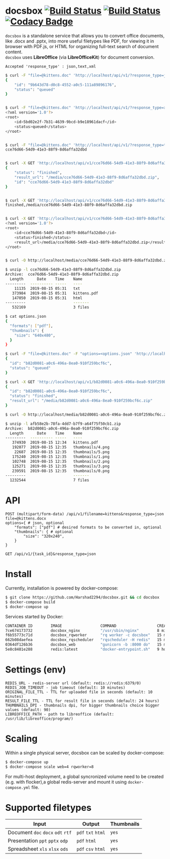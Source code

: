# docsbox [![Build Status](https://travis-ci.org/Harshad2294/docsbox.svg?branch=master)](https://travis-ci.org/Harshad2294/docsbox/)  [![Build Status](https://dev.azure.com/harshadshettigar/docsbox-azure/_apis/build/status/Harshad2294.docsbox?branchName=development)](https://dev.azure.com/harshadshettigar/docsbox-azure/_build/latest?definitionId=1&branchName=development)  [![Codacy Badge](https://api.codacy.com/project/badge/Grade/9abb134a1a4340879bd56b6629a07459)](https://www.codacy.com/app/harshad.shettigar/docsbox?utm_source=github.com&amp;utm_medium=referral&amp;utm_content=Harshad2294/docsbox&amp;utm_campaign=Badge_Grade)

`docsbox` is a standalone service that allows you to convert office documents, like .docx and .pptx, into more useful filetypes like PDF, for viewing it in browser with PDF.js, or HTML for organizing full-text search of document content.  
`docsbox` uses **LibreOffice** (via **LibreOfficeKit**) for document conversion.

`Accepted 'response_type' : json,text,xml`

```bash
$ curl -F "file=@kittens.doc" 'http://localhost/api/v1/?response_type=json&filename=kittens'
{
    "id": "9b643d78-d0c8-4552-a0c5-111a89896176",
    "status": "queued"
}


$ curl -F "file=@kittens.doc" 'http://localhost/api/v1/?response_type=xml&filename=kittens'
<?xml version='1.0'?>
<root>
    <id>5bd02e2f-7b31-4639-9bcd-b9e18961dacf</id>
    <status>queued</status>
</root>


$ curl -F "file=@kittens.doc" 'http://localhost/api/v1/?response_type=text&filename=kittens'
cce76d66-54d9-41e3-88f9-8d6affa32dbd


$ curl -X GET 'http://localhost/api/v1/cce76d66-54d9-41e3-88f9-8d6affa32dbd?response_type=json'
{
    "status": "finished",
    "result_url": "/media/cce76d66-54d9-41e3-88f9-8d6affa32dbd.zip",
    "id": "cce76d66-54d9-41e3-88f9-8d6affa32dbd"
}


$ curl -X GET 'http://localhost/api/v1/cce76d66-54d9-41e3-88f9-8d6affa32dbd?response_type=text'
finished,/media/cce76d66-54d9-41e3-88f9-8d6affa32dbd.zip


$ curl -X GET 'http://localhost/api/v1/cce76d66-54d9-41e3-88f9-8d6affa32dbd?response_type=xml'
<?xml version='1.0'?>
<root>
    <id>cce76d66-54d9-41e3-88f9-8d6affa32dbd</id>
    <status>finished</status>
    <result_url>/media/cce76d66-54d9-41e3-88f9-8d6affa32dbd.zip</result_url>
</root>


$ curl -O http://localhost/media/cce76d66-54d9-41e3-88f9-8d6affa32dbd.zip

$ unzip -l cce76d66-54d9-41e3-88f9-8d6affa32dbd.zip
Archive:  cce76d66-54d9-41e3-88f9-8d6affa32dbd.zip
  Length      Date    Time    Name
---------  ---------- -----   ----
    11135  2019-08-15 05:31   txt
   373984  2019-08-15 05:31   kittens.pdf
   147050  2019-08-15 05:31   html
---------                     -------
   532169                     3 files
```

```bash
$ cat options.json
{
  "formats": ["pdf"],
  "thumbnails": {
    "size": "640x480",
  }
}

$ curl -F "file=@kittens.doc" -F "options=<options.json" 'http://localhost/api/v1/?response_type=json&filename=kittens'
{
  "id": "b82d0081-a0c6-496a-8ea0-910f259bcf6c",
  "status": "queued"
}

$ curl -X GET 'http://localhost/api/v1/b82d0081-a0c6-496a-8ea0-910f259bcf6c?response_type=json'
{
  "id": "b82d0081-a0c6-496a-8ea0-910f259bcf6c",
  "status": "finished",
  "result_url": "/media/b82d0081-a0c6-496a-8ea0-910f259bcf6c.zip"
}

$ curl -O http://localhost/media/b82d0081-a0c6-496a-8ea0-910f259bcf6c.zip

$ unzip -l afb58e2b-78fa-4dd7-b7f9-a64f75f50cb1.zip
Archive:  b82d0081-a0c6-496a-8ea0-910f259bcf6c.zip
  Length      Date    Time    Name
---------  ---------- -----   ----
   374930  2019-08-15 12:34   kittens.pdf
   192077  2019-08-15 12:35   thumbnails/4.png
    22687  2019-08-15 12:35   thumbnails/5.png
   175240  2019-08-15 12:35   thumbnails/1.png
   102748  2019-08-15 12:35   thumbnails/2.png
   125271  2019-08-15 12:35   thumbnails/3.png
   239591  2019-08-15 12:35   thumbnails/0.png
---------                     -------
  1232544                     7 files

```

# API

```
POST (multipart/form-data) /api/v1/filename=kittens&response_type=json
file=@kittens.docx
options={ # json, optional
    "formats": ["pdf"] # desired formats to be converted in, optional
    "thumbnails": { # optional
        "size": "320x240",
    }
}

GET /api/v1/{task_id}&response_type=json
```

# Install
Currently, installation is powered by docker-compose:

```bash
$ git clone https://github.com/Harshad2294/docsbox.git && cd docsbox
$ docker-compose build
$ docker-compose up
```

Services started by Docker:

```bash
CONTAINER ID        IMAGE                 COMMAND                  CREATED             STATUS              PORTS                    NAMES
7ce674173732        docsbox_nginx         "/usr/sbin/nginx"        8 minutes ago       Up 8 minutes        0.0.0.0:80->80/tcp       docsbox_nginx_1
f6b55773c71d        docsbox_rqworker      "rq worker -c docsbox"   15 minutes ago      Up 8 minutes                                 docsbox_rqworker_1
662b08daefea        docsbox_rqscheduler   "rqscheduler -H redis"   15 minutes ago      Up 8 minutes                                 docsbox_rqscheduler_1
0364df126b36        docsbox_web           "gunicorn -b :8000 do"   15 minutes ago      Up 8 minutes        8000/tcp                 docsbox_web_1
5e8c8481e288        redis:latest          "docker-entrypoint.sh"   9 hours ago         Up 8 minutes        0.0.0.0:6379->6379/tcp   docsbox_redis_1
```

# Settings (env)

```
REDIS_URL - redis-server url (default: redis://redis:6379/0)
REDIS_JOB_TIMEOUT - job timeout (default: 10 minutes)
ORIGINAL_FILE_TTL - TTL for uploaded file in seconds (default: 10 minutes)
RESULT_FILE_TTL - TTL for result file in seconds (default: 24 hours)
THUMBNAILS_DPI - thumbnails dpi, for bigger thumbnails choice bigger values (default: 90)
LIBREOFFICE_PATH - path to libreoffice (default: /usr/lib/libreoffice/program/)
```

# Scaling
Within a single physical server, docsbox can be scaled by docker-compose:
```bash
$ docker-compose up
$ docker-compose scale web=4 rqworker=8
```
For multi-host deployment, a global syncronized volume need to be created  (e.g. with flocker),a global redis-server and mount it using `docker-compose.yml` file.

# Supported filetypes

| Input                              | Output              | Thumbnails |
| ---------------------------------- | ------------------- | ---------- |
| Document `doc` `docx` `odt` `rtf`  | `pdf` `txt` `html`  | `yes`      |
| Presentation `ppt` `pptx` `odp`    | `pdf` `html`        | `yes`      |
| Spreadsheet `xls` `xlsx` `ods`     | `pdf` `csv` `html`  | `yes`      |

